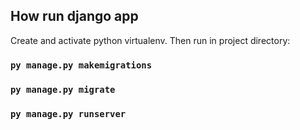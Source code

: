## How run django app

Create and activate python virtualenv.
Then run in project directory:

### `py manage.py makemigrations`

### `py manage.py migrate`

### `py manage.py runserver`


